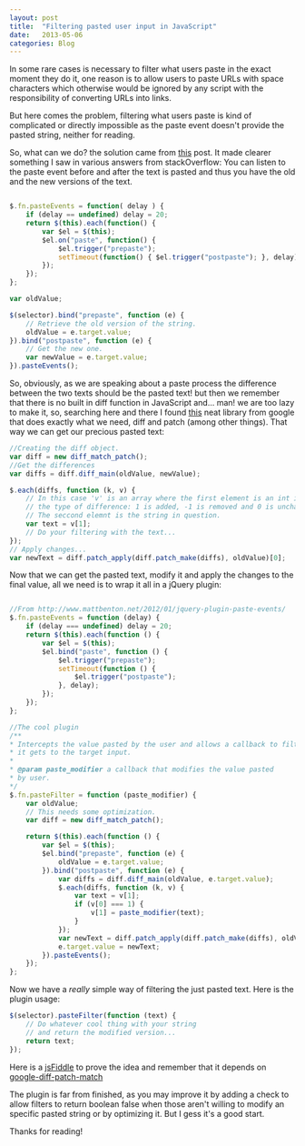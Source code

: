 ```yaml
---
layout: post
title:  "Filtering pasted user input in JavaScript"
date:   2013-05-06
categories: Blog
---
```


In some rare cases is necessary to filter what users paste
in the exact moment they do it, one reason is to allow users to 
paste URLs with space characters which otherwise would be ignored 
by any script with the responsibility of converting URLs into 
links.

But here comes the problem, filtering what users paste is kind of
complicated or directly impossible as the paste event doesn't provide
the pasted string, neither for reading.

So, what can we do? the solution came from [this](http://www.mattbenton.net/2012/01/jquery-plugin-paste-events/)
post. It made clearer something I saw in various answers from stackOverflow: You can
listen to the paste event before and after the text is pasted and thus you have the old
and the new versions of the text. 

```javascript

$.fn.pasteEvents = function( delay ) {
    if (delay == undefined) delay = 20;
    return $(this).each(function() {
        var $el = $(this);
        $el.on("paste", function() {
            $el.trigger("prepaste");
            setTimeout(function() { $el.trigger("postpaste"); }, delay);
        });
    });
};

var oldValue;

$(selector).bind("prepaste", function (e) {
	// Retrieve the old version of the string.
	oldValue = e.target.value;
}).bind("postpaste", function (e) {
	// Get the new one.
	var newValue = e.target.value;
}).pasteEvents();

```

So, obviously, as we are speaking about a paste process the difference between the two texts
should be the pasted text! but then we remember that there is no built in diff function in JavaScript
and... man! we are too lazy to make it, so, searching here and there I found [this](https://code.google.com/p/google-diff-match-patch/)
neat library from google that does exactly what we need, diff and patch (among other things). That way
we can get our precious pasted text:

```javascript
//Creating the diff object.
var diff = new diff_match_patch();
//Get the differences
var diffs = diff.diff_main(oldValue, newValue);

$.each(diffs, function (k, v) {
	// In this case 'v' is an array where the first element is an int indicating
	// the type of difference: 1 is added, -1 is removed and 0 is unchanged.
	// The seccond elemnt is the string in question.
	var text = v[1];
	// Do your filtering with the text...
});
// Apply changes...
var newText = diff.patch_apply(diff.patch_make(diffs), oldValue)[0];
```

Now that we can get the pasted text, modify it and apply the changes to the final value, all we need is
to wrap it all in a jQuery plugin:

```javascript

//From http://www.mattbenton.net/2012/01/jquery-plugin-paste-events/
$.fn.pasteEvents = function (delay) {
    if (delay === undefined) delay = 20;
    return $(this).each(function () {
        var $el = $(this);
        $el.bind("paste", function () {
            $el.trigger("prepaste");
            setTimeout(function () {
                $el.trigger("postpaste");
            }, delay);
        });
    });
};

//The cool plugin
/**
* Intercepts the value pasted by the user and allows a callback to filter it before
* it gets to the target input.
*
* @param paste_modifier a callback that modifies the value pasted 
* by user.
*/
$.fn.pasteFilter = function (paste_modifier) {
    var oldValue;
	// This needs some optimization.
    var diff = new diff_match_patch();

    return $(this).each(function () {
        var $el = $(this);
        $el.bind("prepaste", function (e) {
            oldValue = e.target.value;
        }).bind("postpaste", function (e) {
            var diffs = diff.diff_main(oldValue, e.target.value);
            $.each(diffs, function (k, v) {
                var text = v[1];
                if (v[0] === 1) {
                    v[1] = paste_modifier(text);
                }
            });
            var newText = diff.patch_apply(diff.patch_make(diffs), oldValue)[0];
            e.target.value = newText;
        }).pasteEvents();
    });
};
```

Now we have a *really* simple way of filtering the just pasted text. Here is the plugin usage:

```javascript
$(selector).pasteFilter(function (text) {
    // Do whatever cool thing with your string
	// and return the modified version...
    return text;
});
```

Here is a [jsFiddle](http://jsfiddle.net/JeyDotC/7SVbN/3/) to prove the idea and remember that it depends
on [google-diff-patch-match](https://code.google.com/p/google-diff-match-patch/)

The plugin is far from finished, as you may improve it by adding a check to allow filters to return 
boolean false when those aren't willing to modify an specific pasted string or by optimizing it. 
But I gess it's a good start.

Thanks for reading!
